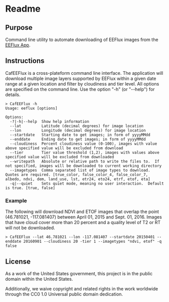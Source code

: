 # Readme

## Purpose

Command line utility to automate downloading of EEFlux images from the [EEFlux App](https://eeflux-level1.appspot.com/).

## Instructions

CafEEFlux is a cross-plateform command line interface.  The application will download multiple image layers supported by EEFlux within a given date range at a given location and filter by cloudiness and tier level.  All options are specified on the command line.  Use the option "-h" (or "--help") for details.

```console
> CafEEFlux -h
Usage: eeflux [options]

Options:
  -?|-h|--help  Show help information
  --lat         Latitude (decimal degrees) for image location
  --lon         Longitude (decimal degrees) for image location
  --startdate   Starting date to get images; in form of yyyyMMdd
  --enddate     Ending date to get images; in form of yyyyMMdd
  --cloudiness  Percent cloudiness value (0-100), images with value above specified value will be excluded from download
  --tier        Tier value threshold (1,2), images with values above specified value will be excluded from downloaded
  --writepath   Absolute or relative path to write the files to.  If not specified, images will be downloaded to current working directory
  --imagetypes  Comma separated list of image types to download. Quotes are required. [true_color, false_color_4, false_color_7, albedo, ndvi, dem, land_use, lst, etr24, eto24, etrf, etof, eta]
  -q|--quiet    Sets quiet mode, meaning no user interaction.  Default is true. [true, false]
```

### Example

The following will download NDVI and ETOF images that overlap the point (46.781021, -117.081407) between April 01, 2015 and Sept. 01, 2016.  Images that have cloud cover more than 20 percent and a quality level of T2 or RT will not be downloaded.

```console
> CafEEFlux --lat 46.781021 --lon -117.081407 --startdate 20150401 --enddate 20160901 --cloudiness 20 -tier 1 --imagetypes "ndvi, etof" -q false
```

## License

As a work of the United States government, this project is in the public domain within the United States.

Additionally, we waive copyright and related rights in the work worldwide through the CC0 1.0 Universal public domain dedication.